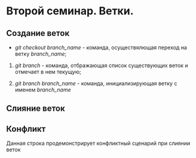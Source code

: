 # Второй семинар. Ветки.

## Создание веток

* *git checkout branch_name* - команда, осуществялющая переход на ветку *branch_name*;

1. *git branch* - команда, отбражающая список существующих веток и отмечает в нем текущую;

2. *git branch branch_name* - команда, инициализирующая ветку с именем *branch_name*

## Слияние веток

## Конфликт

Данная строка продемонстрирует конфликтный сценарий при слиянии веток
